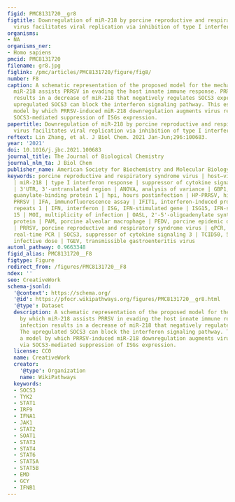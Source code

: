 ```yaml
---
figid: PMC8131720__gr8
figtitle: Downregulation of miR-218 by porcine reproductive and respiratory syndrome
  virus facilitates viral replication via inhibition of type I interferon responses
organisms:
- NA
organisms_ner:
- Homo sapiens
pmcid: PMC8131720
filename: gr8.jpg
figlink: /pmc/articles/PMC8131720/figure/fig8/
number: F8
caption: A schematic representation of the proposed model for the mechanism by which
  miR-218 assists PRRSV in evading the host innate immune response. PRRSV infection
  results in a decrease of miR-218 that negatively regulates SOCS3 expression. The
  upregulated SOCS3 can block the interferon signaling pathway. This establishes a
  model by which PRRSV-induced miR-218 downregulation augments virus replication via
  SOCS3-mediated suppression of ISGs expression.
papertitle: Downregulation of miR-218 by porcine reproductive and respiratory syndrome
  virus facilitates viral replication via inhibition of type I interferon responses.
reftext: Lin Zhang, et al. J Biol Chem. 2021 Jan-Jun;296:100683.
year: '2021'
doi: 10.1016/j.jbc.2021.100683
journal_title: The Journal of Biological Chemistry
journal_nlm_ta: J Biol Chem
publisher_name: American Society for Biochemistry and Molecular Biology
keywords: porcine reproductive and respiratory syndrome virus | host–virus interaction
  | miR-218 | type I interferon response | suppressor of cytokine signaling 3 (SOCS3)
  | 3'UTR, 3'-untranslated region | ANOVA, analysis of variance | GBP1, interferon-induced
  guanylate-binding protein 1 | hpi, hours postinfection | HP-PRRSV, high-pathogenic
  PRRSV | IFA, immunofluorescence assay | IFIT1, interferon-induced protein with tetratricopeptide
  repeats 1 | IFN, interferon | ISG, IFN-stimulated gene | ISG15, IFN-stimulated gene
  15 | MOI, multiplicity of infection | OASL, 2'-5'-oligoadenylate synthetase-like
  protein | PAM, porcine alveolar macrophage | PEDV, porcine epidemic diarrhea virus
  | PRRSV, porcine reproductive and respiratory syndrome virus | qPCR, quantitative
  real-time PCR | SOCS3, suppressor of cytokine signaling 3 | TCID50, 50% tissue culture
  infective dose | TGEV, transmissible gastroenteritis virus
automl_pathway: 0.9663348
figid_alias: PMC8131720__F8
figtype: Figure
redirect_from: /figures/PMC8131720__F8
ndex: ''
seo: CreativeWork
schema-jsonld:
  '@context': https://schema.org/
  '@id': https://pfocr.wikipathways.org/figures/PMC8131720__gr8.html
  '@type': Dataset
  description: A schematic representation of the proposed model for the mechanism
    by which miR-218 assists PRRSV in evading the host innate immune response. PRRSV
    infection results in a decrease of miR-218 that negatively regulates SOCS3 expression.
    The upregulated SOCS3 can block the interferon signaling pathway. This establishes
    a model by which PRRSV-induced miR-218 downregulation augments virus replication
    via SOCS3-mediated suppression of ISGs expression.
  license: CC0
  name: CreativeWork
  creator:
    '@type': Organization
    name: WikiPathways
  keywords:
  - SOCS3
  - TYK2
  - STAT1
  - IRF9
  - IFNA1
  - JAK1
  - STAT2
  - SOAT1
  - STAT3
  - STAT4
  - STAT6
  - STAT5A
  - STAT5B
  - EMD
  - GCY
  - IFNB1
---
```

